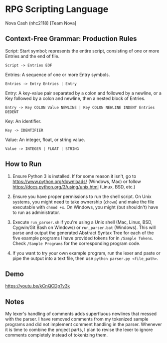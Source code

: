 # RPG Scripting Language
Nova Cash (nhc2118) [Team Nova]

## Context-Free Grammar: Production Rules
Script: Start symbol; represents the entire script, consisting of one or more Entries and the end of file.

`Script -> Entries EOF`

Entries: A sequence of one or more Entry symbols.

`Entries -> Entry Entries | Entry`

Entry: A key-value pair separated by a colon and followed by a newline, or a Key followed by a colon and newline, then a nested block of Entries.

`Entry -> Key COLON Value NEWLINE | Key COLON NEWLINE INDENT Entries DEDENT`

Key: An identifier.

`Key -> IDENTIFIER`

Value: An integer, float, or string value.

`Value -> INTEGER | FLOAT | STRING`

## How to Run
1. Ensure Python 3 is installed. If for some reason it isn't, go to https://www.python.org/downloads/ (Windows, Mac) or follow https://docs.python.org/3/using/unix.html (Linux, BSD, etc.)

2. Ensure you have proper permissions to run the shell script. On Unix systems, you might need to take ownership (`chown`) and make the file executable with `chmod +x`. On Windows, you might (but shouldn't) have to run as administrator.

3. Execute `run_parser.sh` if you're using a Unix shell (Mac, Linux, BSD, Cygwin/Git Bash on Windows) or `run_parser.bat` (Windows). This will parse and output the generated Abstract Syntax Tree for each of the five example programs I have provided tokens for in `/Sample Tokens`. Check `/Sample Programs` for the corresponding program code.

4. If you want to try your own example program, run the lexer and paste or pipe the output into a text file, then use `python parser.py <file_path>`.

## Demo
https://youtu.be/kCnQCDpTv3k

## Notes
My lexer's handling of comments adds superfluous newlines that messed with the parser. I have removed comments from my tokenized sample programs and did not implement comment handling in the parser. Whenever it is time to combine the project parts, I plan to revise the lexer to ignore comments completely instead of tokenizing them.